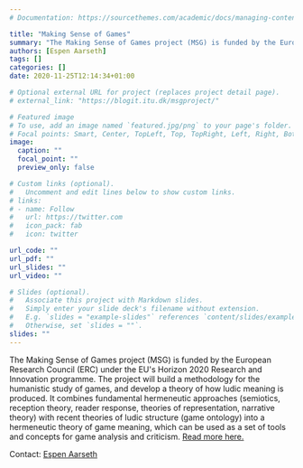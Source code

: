 ```yaml
---
# Documentation: https://sourcethemes.com/academic/docs/managing-content/

title: "Making Sense of Games"
summary: "The Making Sense of Games project (MSG) is funded by the European Research Council (ERC) under the EU’s Horizon 2020 Research and Innovation programme. The project will build a methodology for the humanistic study of games, and develop a theory of how ludic meaning is produced."
authors: [Espen Aarseth]
tags: []
categories: []
date: 2020-11-25T12:14:34+01:00

# Optional external URL for project (replaces project detail page).
# external_link: "https://blogit.itu.dk/msgproject/"

# Featured image
# To use, add an image named `featured.jpg/png` to your page's folder.
# Focal points: Smart, Center, TopLeft, Top, TopRight, Left, Right, BottomLeft, Bottom, BottomRight.
image:
  caption: ""
  focal_point: ""
  preview_only: false

# Custom links (optional).
#   Uncomment and edit lines below to show custom links.
# links:
# - name: Follow
#   url: https://twitter.com
#   icon_pack: fab
#   icon: twitter

url_code: ""
url_pdf: ""
url_slides: ""
url_video: ""

# Slides (optional).
#   Associate this project with Markdown slides.
#   Simply enter your slide deck's filename without extension.
#   E.g. `slides = "example-slides"` references `content/slides/example-slides.md`.
#   Otherwise, set `slides = ""`.
slides: ""
---
```


The Making Sense of Games project (MSG) is funded by the European Research Council (ERC) under the EU's Horizon 2020 Research and Innovation programme. The project will build a methodology for the humanistic study of games, and develop a theory of how ludic meaning is produced. It combines fundamental hermeneutic approaches (semiotics, reception theory, reader response, theories of representation, narrative theory) with recent theories of ludic structure (game ontology) into a hermeneutic theory of game meaning, which can be used as a set of tools and concepts for game analysis and criticism. [Read more here.](https://blogit.itu.dk/msgproject/)

Contact: [Espen Aarseth](https://game.itu.dk/members/espen-aarseth/)
